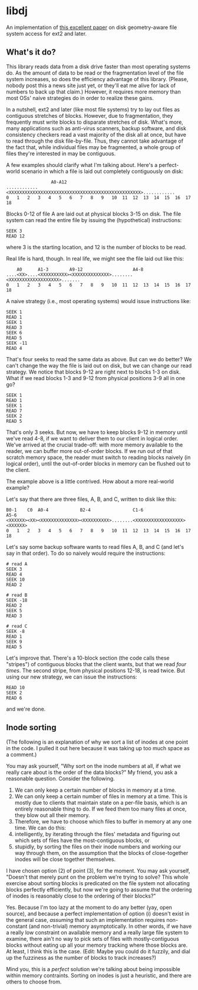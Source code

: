 # libdj

An implementation of
[this excellent paper](http://www.ecsl.cs.sunysb.edu/tr/TR240.pdf) on disk
geometry-aware file system access for ext2 and later.

## What's it do?

This library reads data from a disk drive faster than most operating systems do.
As the amount of data to be read or the fragmentation level of the file system
increases, so does the efficiency advantage of this library. (Please, nobody
post this a news site just yet, or they'll eat me alive for lack of numbers to
back up that claim.) However, it requires more memory than most OSs' naive
strategies do in order to realize these gains.

In a nutshell, ext2 and later (like most file systems) try to lay out files as
contiguous stretches of blocks. However, due to fragmentation, they frequently
must write blocks to disparate stretches of disk. What's more, many applications
such as anti-virus scanners, backup software, and disk consistency checkers read
a vast majority of the disk all at once, but have to read through the disk
file-by-file. Thus, they cannot take advantage of the fact that, while
individual files may be fragmented, a whole group of files they're interested in
may be contiguous.

A few examples should clarify what I'm talking about. Here's a perfect-world
scenario in which a file is laid out completely contiguously on disk:

                     A0-A12
    ............<XXXXXXXXXXXXXXXXXXXXXXXXXXXXXXXXXXXXXXXXXXXXXXXXXX>............
    0   1   2   3   4   5   6   7   8   9   10  11  12  13  14  15  16  17  18

Blocks 0-12 of file A are laid out at physical blocks 3-15 on disk. The file
system can read the entire file by issuing the (hypothetical) instructions:

    SEEK 3
    READ 12

where 3 is the starting location, and 12 is the number of blocks to be read.

Real life is hard, though. In real life, we might see the file laid out like
this:

        A0      A1-3        A9-12                   A4-8
    ....<XX>....<XXXXXXXXXX><XXXXXXXXXXXXXX>........<XXXXXXXXXXXXXXXXXXX>.......
    0   1   2   3   4   5   6   7   8   9   10  11  12  13  14  15  16  17  18

A naive strategy (i.e., most operating systems) would issue instructions like:

    SEEK 1
    READ 1
    SEEK 1
    READ 3
    SEEK 6
    READ 5
    SEEK -11
    READ 4

That's four seeks to read the same data as above. But can we do better? We can't
change the way the file is laid out on disk, but we can change our read
strategy. We notice that blocks 9-12 are right next to blocks 1-3 on disk. What
if we read blocks 1-3 and 9-12 from physical positions 3-9 all in one go?

    SEEK 1
    READ 1
    SEEK 1
    READ 7
    SEEK 2
    READ 5

That's only 3 seeks. But now, we have to keep blocks 9-12 in memory until we've
read 4-8, if we want to deliver them to our client in logical order. We've
arrived at the crucial trade-off: with more memory available to the reader, we
can buffer more out-of-order blocks. If we run out of that scratch memory space,
the reader must switch to reading blocks naively (in logical order), until the
out-of-order blocks in memory can be flushed out to the client.

The example above is a little contrived. How about a more real-world example?

Let's say that there are three files, A, B, and C, written to disk like this:

    B0-1    C0  A0-4            B2-4                C1-6                A5-6
    <XXXXXX><XX><XXXXXXXXXXXXXX><XXXXXXXXXX>........<XXXXXXXXXXXXXXXXXX><XXXXXX>
    0   1   2   3   4   5   6   7   8   9   10  11  12  13  14  15  16  17  18

Let's say some backup software wants to read files A, B, and C (and let's say in
that order). To do so naively would require the instructions:

    # read A
    SEEK 3
    READ 4
    SEEK 10
    READ 2

    # read B
    SEEK -18
    READ 2
    SEEK 5
    READ 3

    # read C
    SEEK -8
    READ 1
    SEEK 9
    READ 5

Let's improve that. There's a 10-block section (the code calls these "stripes")
of contiguous blocks that the client wants, but that we read *four times*. The
second stripe, from physical positions 12-18, is read twice. But using our new
strategy, we can issue the instructions:

    READ 10
    SEEK 2
    READ 6

and we're done.

## Inode sorting

(The following is an explanation of why we sort a list of inodes at one point
in the code. I pulled it out here because it was taking up too much space as a
comment.)

You may ask yourself, "Why sort on the inode numbers at all, if what we really
care about is the order of the data blocks?" My friend, you ask a reasonable
question. Consider the following.

1. We can only keep a certain number of blocks in memory at a time.
2. We can only keep a certain number of files in memory at a time. This is
mostly due to clients that maintain state on a per-file basis, which is an
entirely reasonable thing to do. If we feed them too many files at once, they
blow out all their memory.
3. Therefore, we have to choose which files to buffer in memory at any one time.
We can do this:
  1. intelligently, by iterating through the files' metadata and figuring out
  which sets of files have the most-contiguous blocks, or
  2. stupidly, by sorting the files on their inode numbers and working our way
  through them, on the assumption that the blocks of close-together inodes will
  be close together themselves.

I have chosen option (2) of point (3), for the moment. You may ask yourself,
"Doesn't that merely punt on the problem we're trying to solve? This whole
exercise about sorting blocks is predicated on the file system not allocating
blocks perfectly efficiently, but now we're going to assume that the ordering of
inodes is reasonably close to the ordering of their blocks?"

Yes. Because I'm too lazy at the moment to do any better (yay, open source),
and because a perfect implementation of option (i) doesn't exist in the general
case, *assuming* that such an implementation requires non-constant (and
non-trivial) memory asymptotically. In other words, if we have a really low
constraint on available memory and a really large file system to examine, there
ain't no way to pick sets of files with mostly-contiguous blocks without eating
up all your memory tracking where those blocks are. At least, I think this is
the case. (Edit: Maybe you could do it fuzzily, and dial up the fuzziness as the
number of blocks to track increases?)

Mind you, this is a *perfect* solution we're talking about being impossible
within memory contraints. Sorting on inodes is just a heuristic, and there are
others to choose from.

